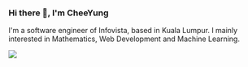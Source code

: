 ### Hi there 👋, I'm CheeYung

I'm a software engineer of Infovista, based in Kuala Lumpur. 
I mainly interested in Mathematics, Web Development and Machine Learning.

<img align="center" src="https://github-readme-stats.vercel.app/api/top-langs/?username=pehcy&hide=mdx,c,shell,html,css,vim,emacs,Roff,jupyter%20notebook&layout=compact&count_private=true&show_icons=true" />

<!--
**pehcy/pehcy** is a ✨ _special_ ✨ repository because its `README.md` (this file) appears on your GitHub profile.

Here are some ideas to get you started:

- 🔭 I’m currently working on ...
- 🌱 I’m currently learning ...
- 👯 I’m looking to collaborate on ...
- 🤔 I’m looking for help with ...
- 💬 Ask me about ...
- 📫 How to reach me: ...
- 😄 Pronouns: ...
- ⚡ Fun fact: ...
-->
